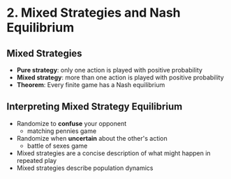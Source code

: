# 2. Mixed Strategies and Nash Equilibrium

## Mixed Strategies

* **Pure strategy**: only one action is played with positive probability
* **Mixed strategy**: more than one action is played with positive probability
* **Theorem**: Every finite game has a Nash equilibrium

## Interpreting Mixed Strategy Equilibrium

* Randomize to **confuse** your opponent
  * matching pennies game
* Randomize when **uncertain** about the other's action
  * battle of sexes game
* Mixed strategies are a concise description of what might happen in repeated play
* Mixed strategies describe population dynamics

